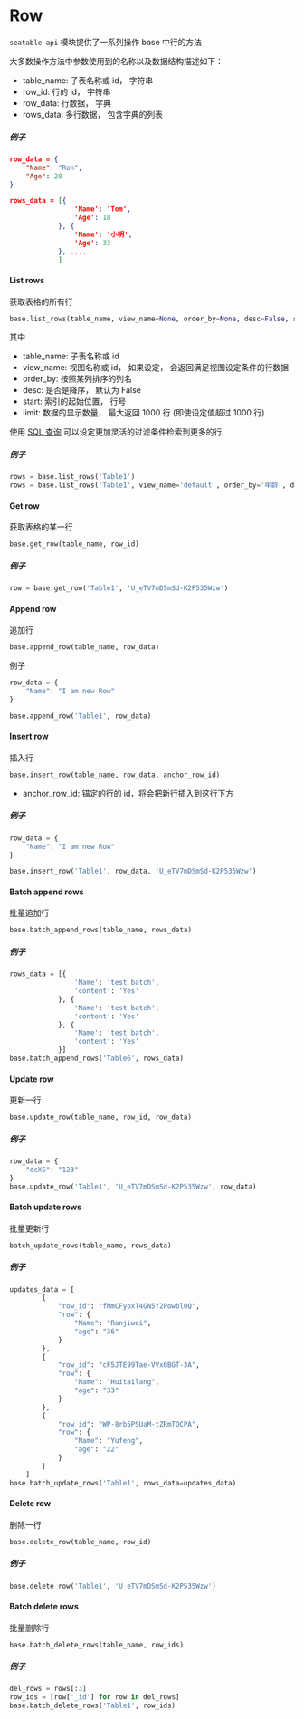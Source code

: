 # Row

`seatable-api` 模块提供了一系列操作 base 中行的方法

大多数操作方法中参数使用到的名称以及数据结构描述如下：

* table_name: 子表名称或 id， 字符串
* row_id: 行的 id， 字符串
* row_data: 行数据， 字典
* rows_data: 多行数据， 包含字典的列表

##### 例子

```json
row_data = {
    "Name": "Ron",
  	"Age": 20
}

rows_data = [{
                'Name': 'Tom',
                'Age': 18
            }, {
                'Name': '小明',
                'Age': 33
            }, ....
            ]
```

#### List rows

获取表格的所有行

```python
base.list_rows(table_name, view_name=None, order_by=None, desc=False, start=None, limit=None)
```

其中

* table_name: 子表名称或 id
* view_name: 视图名称或 id， 如果设定， 会返回满足视图设定条件的行数据
* order_by: 按照某列排序的列名
* desc:  是否是降序， 默认为 False
* start: 索引的起始位置， 行号
* limit: 数据的显示数量， 最大返回 1000 行 (即使设定值超过 1000 行)

使用 [SQL 查询](../sql/sql.md) 可以设定更加灵活的过滤条件检索到更多的行.

##### 例子

```python
rows = base.list_rows('Table1')
rows = base.list_rows('Table1', view_name='default', order_by='年龄', desc=True, start=5, limit=20)
```

#### Get row

获取表格的某一行

```python
base.get_row(table_name, row_id)
```

##### 例子

```python
row = base.get_row('Table1', 'U_eTV7mDSmSd-K2P535Wzw')
```

#### Append row

追加行

```python
base.append_row(table_name, row_data)
```

例子

```python
row_data = {
    "Name": "I am new Row"
}

base.append_row('Table1', row_data)
```

#### Insert row

插入行

```python
base.insert_row(table_name, row_data, anchor_row_id)
```

* anchor_row_id: 锚定的行的 id，将会把新行插入到这行下方


##### 例子

```python
row_data = {
    "Name": "I am new Row"
}

base.insert_row('Table1', row_data, 'U_eTV7mDSmSd-K2P535Wzw')
```

#### Batch append rows

批量追加行

```python
base.batch_append_rows(table_name, rows_data)
```

##### 例子

```python
rows_data = [{
                'Name': 'test batch',
                'content': 'Yes'
            }, {
                'Name': 'test batch',
                'content': 'Yes'
            }, {
                'Name': 'test batch',
                'content': 'Yes'
            }]
base.batch_append_rows('Table6', rows_data)
```

#### Update row

更新一行

```python
base.update_row(table_name, row_id, row_data)
```

##### 例子

```python
row_data = {
    "dcXS": "123"
}
base.update_row('Table1', 'U_eTV7mDSmSd-K2P535Wzw', row_data)
```

#### Batch update rows

批量更新行

```python
batch_update_rows(table_name, rows_data)
```

##### 例子

```python
updates_data = [
        {
            "row_id": "fMmCFyoxT4GN5Y2Powbl0Q",
            "row": {
                "Name": "Ranjiwei",
                "age": "36"
            }
        },
        {
            "row_id": "cF5JTE99Tae-VVx0BGT-3A",
            "row": {
                "Name": "Huitailang",
                "age": "33"
            }
        },
        {
            "row_id": "WP-8rb5PSUaM-tZRmTOCPA",
            "row": {
                "Name": "Yufeng",
                "age": "22"
            }
        }
    ]
base.batch_update_rows('Table1', rows_data=updates_data)
```

#### Delete row

删除一行

```python
base.delete_row(table_name, row_id)
```

##### 例子

```python
base.delete_row('Table1', 'U_eTV7mDSmSd-K2P535Wzw')
```

#### Batch delete rows

批量删除行

```python
base.batch_delete_rows(table_name, row_ids)
```

##### 例子

```python
del_rows = rows[:3]
row_ids = [row['_id'] for row in del_rows]
base.batch_delete_rows('Table1', row_ids)
```
